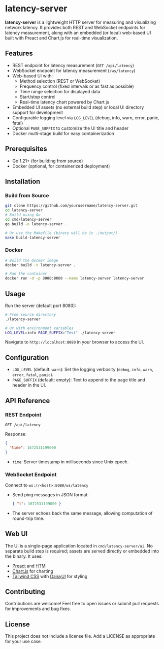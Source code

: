  # latency-server

 **latency-server** is a lightweight HTTP server for measuring and visualizing network latency. It provides both REST and WebSocket endpoints for latency measurement, along with an embedded (or local) web-based UI built with Preact and Chart.js for real-time visualization.

 ## Features
 - REST endpoint for latency measurement (`GET /api/latency`)
 - WebSocket endpoint for latency measurement (`/ws/latency`)
 - Web-based UI with:
   - Method selection (REST or WebSocket)
   - Frequency control (fixed intervals or as fast as possible)
   - Time range selection for displayed data
   - Start/stop control
   - Real-time latency chart powered by Chart.js
 - Embedded UI assets (no external build step) or local UI directory support for development
 - Configurable logging level via `LOG_LEVEL` (debug, info, warn, error, panic, fatal)
 - Optional `PAGE_SUFFIX` to customize the UI title and header
 - Docker multi-stage build for easy containerization

 ## Prerequisites
 - Go 1.21+ (for building from source)
 - Docker (optional, for containerized deployment)

 ## Installation

 ### Build from Source
 ```bash
 git clone https://github.com/yourusername/latency-server.git
 cd latency-server
 # Build using Go
 cd cmd/latency-server
 go build -o latency-server .

 # Or use the Makefile (binary will be in ./output/)
 make build-latency-server
 ```

 ### Docker
 ```bash
 # Build the Docker image
 docker build -t latency-server .

 # Run the container
 docker run -d -p 8080:8080 --name latency-server latency-server
 ```

 ## Usage

 Run the server (default port 8080):
 ```bash
 # From source directory
 ./latency-server

 # Or with environment variables
 LOG_LEVEL=info PAGE_SUFFIX="Test" ./latency-server
 ```

 Navigate to `http://localhost:8080` in your browser to access the UI.

 ## Configuration
 - `LOG_LEVEL` (default: `warn`): Set the logging verbosity (`debug`, `info`, `warn`, `error`, `fatal`, `panic`).
 - `PAGE_SUFFIX` (default: empty): Text to append to the page title and header in the UI.

 ## API Reference

 ### REST Endpoint
 `GET /api/latency`

 Response:
 ```json
 {
   "time": 1672531199000
 }
 ```
 - `time`: Server timestamp in milliseconds since Unix epoch.

 ### WebSocket Endpoint
 Connect to `ws://<host>:8080/ws/latency`

 - Send ping messages in JSON format:
   ```json
   { "t": 1672531199000 }
   ```
 - The server echoes back the same message, allowing computation of round-trip time.

 ## Web UI
 The UI is a single-page application located in `cmd/latency-server/ui`. No separate build step is required; assets are served directly or embedded into the binary. It uses:
 - [Preact](https://preactjs.com) and [HTM](https://github.com/developit/htm)
 - [Chart.js](https://www.chartjs.org) for charting
 - [Tailwind CSS](https://tailwindcss.com) with [DaisyUI](https://daisyui.com) for styling

 ## Contributing
 Contributions are welcome! Feel free to open issues or submit pull requests for improvements and bug fixes.

 ## License
 This project does not include a license file. Add a LICENSE as appropriate for your use case.